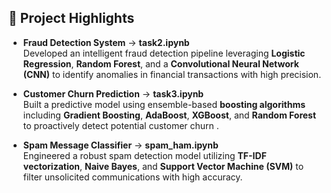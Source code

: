 ## 🚀 Project Highlights

- **Fraud Detection System**  -> **task2.ipynb** <br>
  Developed an intelligent fraud detection pipeline leveraging **Logistic Regression**, **Random Forest**, and a **Convolutional Neural Network (CNN)** to identify anomalies in financial transactions with high precision.

- **Customer Churn Prediction**  -> **task3.ipynb**<br>
  Built a predictive model using ensemble-based **boosting algorithms** including **Gradient Boosting**, **AdaBoost**, **XGBoost**, and **Random Forest** to proactively detect potential customer churn .

- **Spam Message Classifier**  -> **spam_ham.ipynb**<br>
  Engineered a robust spam detection model utilizing **TF-IDF vectorization**, **Naive Bayes**, and **Support Vector Machine (SVM)** to filter unsolicited communications with high accuracy.
